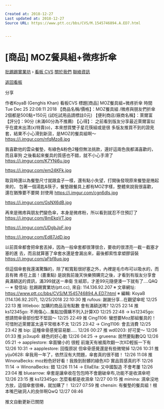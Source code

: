 ```yaml
---

Created at: 2018-12-27
Last updated at: 2018-12-27
Source URL: https://www.ptt.cc/bbs/CVS/M.1545746894.A.ED7.html


---
```


# [商品] MOZ餐具組+微疼折傘


[批踢踢實業坊](https://www.ptt.cc/bbs/) › [看板 CVS](https://www.ptt.cc/bbs/CVS/index.html) [關於我們](https://www.ptt.cc/about.html) [聯絡資訊](https://www.ptt.cc/contact.html)

[返回看板](https://www.ptt.cc/bbs/CVS/index.html)

分享

作者KoyaB (Genghis Khan)
看板CVS
標題\[商品\] MOZ餐具組+微疼折傘
時間Tue Dec 25 22:08:11 2018
【商品名稱/價格】：MOZ餐具組 /微疼與朋友們折傘 2個都是500點+150元 (試吃試用品請標註0元) 【便利商店/廠商名稱】：萊爾富 【評分】：90分 (未滿60分為不推薦) 【心得】： 之前看到版友分享最近萊爾富似乎在歲末出清(x)特賣(o)，本來想買雙子星花筷組或是很 多版友推買不到的證見套，結果不小心滑到新貨，是MOZ的餐具組啊～ <https://i.imgur.com/nfqMzo8.jpg>

我喜歡他的雲朵餐墊，有綠色&粉色2種但無法挑款，還好這兩色我都滿喜歡的，而且辜狗 之後看起來餐具的質感也不錯，就不小心手滑了 <https://i.imgur.com/K7YNi6u.jpg>

<https://i.imgur.com/em24KFk.jpg>

取貨時還以為餐墊尺寸就跟盒子一樣，還有點小失望，打開後發現原來餐墊是捲起來的， 包著一個湯匙&筷子，餐墊跟餐具上都有MOZ字樣，整體來說我很喜歡，還在猶豫要不要開 封使用 <https://i.imgur.com/cgn6dIs.jpg>

<https://i.imgur.com/GsNX6dB.jpg>

再來是微疼與朋友們變色傘，本身是微疼粉，所以看到就忍不住預訂了 <https://i.imgur.com/8mEkqVT.jpg>

<https://i.imgur.com/UDgbJpF.jpg>

<https://i.imgur.com/Ed87JdD.jpg>

以前買傘都會把傘套丟掉，因為一般傘套都很薄很合，要收的很漂亮一截ㄧ截塞才塞的進 去，而且就算塞了傘套水還是會漏出來，最後都索性拿塑膠袋裝 <https://i.imgur.com/aFbf8uq.jpg>

但這個傘套我還滿驚豔的，除了較寬鬆很好塞之外，內裡是毛巾布可以吸水的，而且有微 疼在上面！(畫重點) 是說我前幾天快樂預購完之後，才看到有版友分享會員滿額送的資訊，滿399就送ㄧ串衛 生紙耶，才差99元隨便湊一下就有了....QAQ -- ※ 發信站: 批踢踢實業坊(ptt.cc), 來自: 114.136.92.207 ※ 文章網址: <https://www.ptt.cc/bbs/CVS/M.1545746894.A.ED7.html> ※ 編輯: KoyaB (114.136.92.207), 12/25/2018 22:10:30
推 rufous: 謝謝分享…在觀望傘呢 12/25 22:13
推 littleboo: 加購的商品沒有點數 會有滿額送嗎? 12/25 22:14
推 ks12345go: 不用傷心...集點加價購不列入計算XD 12/25 22:48
→ ks12345go: 想請問傘骨部份堅不堅固～ 12/25 22:49
推 Cing1106: 蠻想要Moz那組餐具的！可惜附近萊爾富太遠平常根本不太 12/25 23:42
→ Cing1106: 會去消費 12/25 23:42
推 bip: 這種傘骨感覺容易斷..... 12/26 00:27
推 wd0203: 好可愛～ 12/26 01:33
推 jo3xup6: 綠色的好心動 12/26 04:25
→ grueena: 居然要點數QQ 12/26 05:21
→ aapplestore: 傘面蠻小的 很輕 前幾天有被風吹翻一次XD輕扳一下有 12/26 10:31
→ aapplestore: 回復原狀 但傘骨感覺還是有些微彎掉 12/26 10:31
推 yiju0628: 傘我用一年了，依然沒有大問題，傘套真的很不錯！ 12/26 11:08
推 WinonaBecks: moz粉色好好看！我換到耐髒的綠色XD 實品質感真的不 12/26 11:14
→ WinonaBecks: 錯 12/26 11:14
→ EllaElla: 又中國製造 不會考屢 12/26 23:04
推 bluearrow: 傘套是讓傘收在包包時不會磨破傘布,功能不是收濕傘吧 12/26 23:15
推 ks12345go: 怎麼看都是收濕傘 12/27 00:15
推 mimina: 濕傘沒地方放，這個傘套很棒，就加購了！ 12/27 07:59
推 chensin: 有餐墊的餐具組！根本嘴巴破洞人的良伴啊QwQ 12/27 08:46

推文自動更新已關閉

